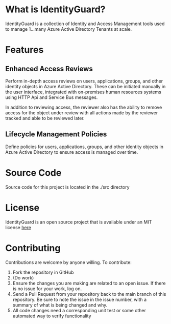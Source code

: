 # What is IdentityGuard?
IdentityGuard is a collection of Identity and Access Management tools used to manage 1...many Azure Active Directory Tenants at scale.

# Features
## Enhanced Access Reviews
Perform in-depth access reviews on users, applications, groups, and other identity objects in Azure Active Directory.  These can be initiated manually in the user interface, integrated with on-premises human resources systems using HTTP Api and Service Bus messages.

In addition to reviewing access, the reviewer also has the ability to remove access for the object under review with all actions made by the reviewer tracked and able to be reviewed later.

## Lifecycle Management Policies
Define policies for users, applications, groups, and other identity objects in Azure Active Directory to ensure access is managed over time.

# Source Code
Source code for this project is located in the ./src directory

# License
IdentityGuard is an open source project that is available under an MIT license [here](./LICENSE)

# Contributing
Contributions are welcome by anyone willing.  To contribute:
1. Fork the repository in GitHub
2. (Do work)
3. Ensure the changes you are making are related to an open issue.  If there is no issue for your work, log on.
3. Send a Pull Request from your repository back to the main branch of this repository.  Be sure to note the issue in the issue number, with a summary of what is being changed and why.
4. All code changes need a corresponding unit test or some other automated way to verify functionality
